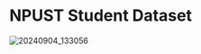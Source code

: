 # NPUST Student Dataset

![20240904_133056](https://github.com/user-attachments/assets/d0f62958-47d0-42ec-a5db-18ccfe958082)


